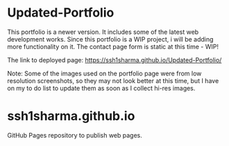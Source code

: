 # Updated-Portfolio
This portfolio is a newer version. It includes some of the latest web development works.
Since this portfolio is a WIP project, i will be adding more functionality on it. The contact page form is static at this time - WIP!


The link to deployed page: https://ssh1sharma.github.io/Updated-Portfolio/

Note: Some of the images used on the portfolio page were from low resolution screenshots, so they may not look better at this time, but I have on my to do list to update them as soon as I collect hi-res images.

# ssh1sharma.github.io
GitHub Pages repository to publish web pages.
